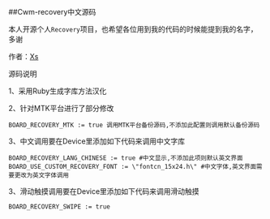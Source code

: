 ##Cwm-recovery中文源码

本人开源个人`Recovery`项目，也希望各位用到我的代码的时候能提到我的名字，多谢

作者：[Xs](http://www.weibo.com/acexs)

源码说明

1、采用Ruby生成字库方法汉化

2、针对MTK平台进行了部分修改
```
BOARD_RECOVERY_MTK := true 调用MTK平台备份源码,不添加此配置则调用默认备份源码

```

3、中文调用要在Device里添加如下代码来调用中文字库
```
BOARD_RECOVERY_LANG_CHINESE := true #中文显示,不添加此项则默认英文界面
BOARD_USE_CUSTOM_RECOVERY_FONT := \"fontcn_15x24.h\" #中文字体,英文界面需要更改为英文字体调用
```

3、滑动触摸调用要在Device里添加如下代码来调用滑动触摸
```
BOARD_RECOVERY_SWIPE := true
```
